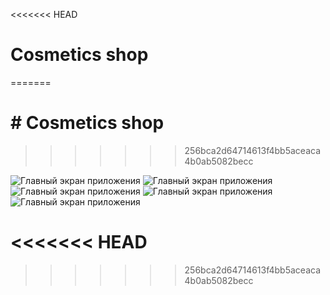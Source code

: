 <<<<<<< HEAD
# Сosmetics shop
=======
# # Сosmetics shop
>>>>>>> 256bca2d64714613f4bb5aceaca4b0ab5082becc

![Главный экран приложения](lib\images\screenshot1.png)
![Главный экран приложения](images/screenshot2.png)
![Главный экран приложения](images/screenshot3.png)
![Главный экран приложения](images/screenshot4.png)
![Главный экран приложения](images/screenshot5.png)


<<<<<<< HEAD
=======

>>>>>>> 256bca2d64714613f4bb5aceaca4b0ab5082becc
